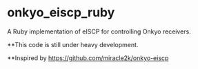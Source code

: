 onkyo_eiscp_ruby
================

A Ruby implementation of eISCP for controlling Onkyo receivers.

**This code is still under heavy development.

**Inspired by https://github.com/miracle2k/onkyo-eiscp
